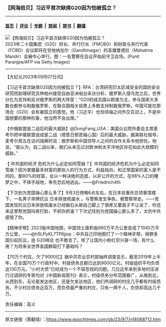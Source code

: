 ### 【网海拾贝】习近平首次缺席G20因为怕被孤立？

---

#### [首页](../../../..?n14068712) &nbsp;|&nbsp; [评论](../../../../../epoch-comment?n14068712) &nbsp;|&nbsp; [专题](../../../../../epoch-special?n14068712) &nbsp;|&nbsp; [禁闻](../../../../../epoch-news?n14068712) &nbsp;|&nbsp; [禁书](../../../../../books?n14068712) &nbsp;|&nbsp; [翻墙](https://github.com/gfw-breaker/nogfw/blob/master/README.md?n14068712)


<div><img alt="【网海拾贝】习近平首次缺席G20因为怕被孤立？" class="attachment-djy_600_400 size-djy_600_400 wp-post-image" src="https://i.epochtimes.com/assets/uploads/2023/09/id14068730-GettyImages-1532966970-.jpeg"/>
<div class="caption">
 2023年二十国集团（G20）财长、央行行长（FMCBG）和财政与央行代表（FCBD）会议即将在甘地纳加尔（Gandhinagar）的圣雄曼德拉（Mahatma Mandir）会展中心举行。图：一名警察在会议开始前守卫会场。(Punit Paranjpe/AFP via Getty Images)
</div></div><hr/><div class="post_content" id="artbody" itemprop="articleBody">
 <!-- article content begin -->
 <p>
  【大纪元2023年09月07日讯】
 </p>
 <p>
  【习近平首次缺席G20因为怕被孤立？】RFA：台湾研究印太区域安全的国防安全研究院助理研究员林柏州接受自由亚洲电台采访分析，俄罗斯入侵乌克兰后，世界分化为支持和反对俄罗斯的两大阵营：“G20的成员国以欧美为主，参与国家大多数也都参与制裁俄罗斯，在联合国相关投票上多数支持制裁俄罗斯。中国可能在那场合（G20）会有被孤立的感觉。他（习近平）也怕领袖之间外交互动上，不是中国想要的那种形象，他当然不会出席。”
 </p>
 <p>
  【中俄联盟是二战后的最大威胁】@DongFang_USA：美国众议院外委会主席麦考尔把中俄联盟说成是二战（德意日邪恶轴心国）后的最大威胁。据美联社报导，麦考尔周五在访问瑞典时说：俄罗斯和中国领导人之间的合作关系令他担忧。他说，“我认为，自二战以来，我们从未见过对欧洲和太平洋地区存在如此大规模的威胁。”
 </p>
 <p>
  【
  <ok href="https://www.epochtimes.com/gb/tag/%E4%B8%AD%E5%85%B1%E5%9B%BD%E7%9A%84%E7%BB%8F%E6%B5%8E.html">
   中共国的经济
  </ok>
  危机为什么必定如同雪崩？】中共国的经济危机为什么必定如同雪崩？因为掌握最多财富的那些人的行为方式，利益指向，和正常国家的富人是不同的。那80%的财富，会以一种决绝的态度，以非公开的方式，在98%人口的睡梦之中，不择手段地，争先恐后地逃出。——@Friedrich4th
 </p>
 <p>
  【下次别为党国操心那么多了】9月3日傍晚6点左右，在日本驻重庆总领事馆楼下，一名男子举牌抗议
  <ok href="https://www.epochtimes.com/gb/tag/%E6%97%A5%E6%9C%AC%E6%8E%92%E6%94%BE%E6%A0%B8%E5%BA%9F%E6%B0%B4.html">
   日本排放核废水
  </ok>
  。与警察发生争执，被警察带走。——党国发现抗议日本排放核废水已经搬石头砸自己脚上了很疼又要面子不让说了，你还来这里帮党国叫疼打脸，不抓你抓谁？下次记住别为党国操心那么多了，太伤中共感情了你。
 </p>
 <p>
  【精神牙祭】2023版中国地图，中国领土面积由960万平方公里变成了1045万平方公里。——@h5LPyKL7TP6jjop：中共自己印地图打了一个精神牙祭，得罪多国引起抗议，连
  <ok href="https://www.epochtimes.com/gb/tag/g20%E5%B3%B0%E4%BC%9A.html">
   G20峰会
  </ok>
  也不敢去了。除了让国内小粉红空兴奋一场，有什么用？为将来全世界各国群殴打下基础吗？
 </p>
 <p>
  【70万个村庄，欠了9000亿】据中共农业农村部抽样调查显示，截至2019年上半年，在全国70万个行政村中，村级债务总额已达到9000亿元，村级组织平均负债达130万元。“小村大债”已经成为一个不容忽视的问题。几位近年来到多地村庄进行过调研的专家均对《中国新闻周刊》表示，村级债务分布范围极广，从南到北，从西到东，无论是发达地区，还是欠发达地区，他们所调研的村庄几乎都有村级债务。不少村庄债务近百万，而负债最严重的村庄，只有一两千人，负债却高达几千万。
 </p>
 <p>
  责任编辑：高义
 </p>
 <!-- article content end -->
 <div id="below_article_ad">
 </div>
</div>


---

原文链接（需翻墙）：https://www.epochtimes.com/gb/23/9/7/n14068712.htm